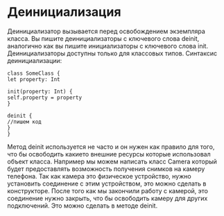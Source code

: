 # Деинициализация

Деинициализатор вызывается перед освобождением экземпляра класса. Вы пишите деинициализаторы с ключевого слова deinit, аналогично как вы пишите инициализаторы с ключевого слова init. Деинициализаторы доступны только для классовых типов.
Синтаксис деинициализации:

```
class SomeClass {
let property: Int

init(property: Int) {
self.property = property
}

deinit {
//пишем код
}
}
```

Метод deinit используется не часто и он нужен как правило для того, что бы освободить какието внешние ресурсы которые использовал объект класса. Например мы можем написать класс Camera который будет предоставлять возможность получения снимков на камеру телефона. Так как камера это физическое устройство, нужно установить соединение с этим устройством, это можно сделать в конструкторе. После того как мы закончили работу с камерой, это соединение нужно закрыть, что бы освободить камеру для других подключений. Это можно сделать в методе deinit.
